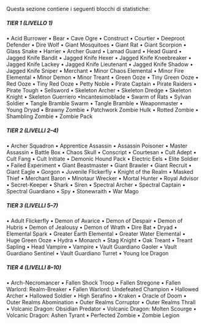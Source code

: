 Questa sezione contiene i seguenti blocchi di statistiche:

##### TIER 1 (LIVELLO 1)
• Acid Burrower
• Bear
• Cave Ogre
• Construct
• Courtier
• Deeproot Defender
• Dire Wolf
• Giant Mosquitoes
• Giant Rat
• Giant Scorpion
• Glass Snake
• Harrier
• Archer Guard
• Lamad Guard
• Head Guard
• Jagged Knife Bandit
• Jagged Knife Hexer
• Jagged Knife Kneebreaker
• Jagged Knife Lackey
• Jagged Knife Lieutenant
• Jagged Knife Shadow
• Jagged Knife Sniper
• Merchant
• Minor Chaos Elemental
• Minor Fire Elemental
• Minor Demon
• Minor Treant
• Green Ooze
• Tiny Green Ooze
• Red Ooze
• Tiny Red Ooze
• Petty Noble
• Pirate Captain
• Pirate Raiders
• Pirate Tough
• Sellsword
• Skeleton Archer
• Skeleton Dredge
• Skeleton Knight
• Skeleton Guerriero
•Incantesimoblade
• Swarm of Rats
• Sylvan Soldier
• Tangle Bramble Swarm
• Tangle Bramble
• Weaponmaster
• Young Dryad
• Brawny Zombie
• Patchwork Zombie Hulk
• Rotted Zombie
• Shambling Zombie
• Zombie Pack

##### TIER 2 (LIVELLI 2–4)
• Archer Squadron
• Apprentice Assassin
• Assassin Poisoner
• Master Assassin
• Battle Box
• Chaos Skull
• Conscript
• Courtesan
• Cult Adept
• Cult Fang
• Cult Initiate
• Demonic Hound Pack
• Electric Eels
• Elite Soldier
• Failed Experiment
• Giant Beastmaster
• Giant Brawler
• Giant Recruit
• Giant Eagle
• Gorgon
• Juvenile Flickerfly
• Knight of the Realm
• Masked Thief
• Merchant Baron
• Minotaur Wrecker
• Mortal Hunter
• Royal Advisor
• Secret-Keeper
• Shark
• Siren
• Spectral Archer
• Spectral Captain
• Spectral Guardiano
• Spy
• Stonewraith
• War Mago

##### TIER 3 (LIVELLI 5–7)
• Adult Flickerfly
• Demon of Avarice
• Demon of Despair
• Demon of Hubris
• Demon of Jealousy
• Demon of Wrath
• Dire Bat
• Dryad
• Elemental Spark
• Greater Earth Elemental
• Greater Water Elemental
• Huge Green Ooze
• Hydra
• Monarch
• Stag Knight
• Oak Treant
• Treant Sapling
• Head Vampire
• Vampire
• Vault Guardiano Gaoler
• Vault Guardiano Sentinel
• Vault Guardiano Turret
• Young Ice Dragon

##### TIER 4 (LIVELLI 8–10)
• Arch-Necromancer
• Fallen Shock Troop
• Fallen Stregone
• Fallen Warlord: Realm-Breaker
• Fallen Warlord: Undefeated Champion
• Hallowed Archer
• Hallowed Soldier
• High Serafino
• Kraken
• Oracle of Doom
• Outer Realms Abomination
• Outer Realms Corruptor
• Outer Realms Thrall
• Volcanic Dragon: Obsidian Predator
• Volcanic Dragon: Molten Scourge
• Volcanic Dragon: Ashen Tyrant
• Perfected Zombie
• Zombie Legion
